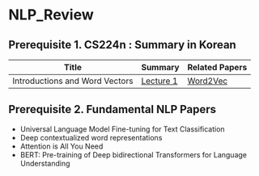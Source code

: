 # NLP_Review
## Prerequisite 1. CS224n : Summary in Korean
|Title|Summary|Related Papers|
|------|---|---|
|Introductions and Word Vectors|[Lecture 1](https://github.com/hahajjjun/NLP_Review/blob/main/Lecture%201/Lecture%201.md)|[Word2Vec](https://arxiv.org/abs/1301.3781)|

## Prerequisite 2. Fundamental NLP Papers
- Universal Language Model Fine-tuning for Text Classification
- Deep contextualized word representations
- Attention is All You Need
- BERT: Pre-training of Deep bidirectional Transformers for Language Understanding
